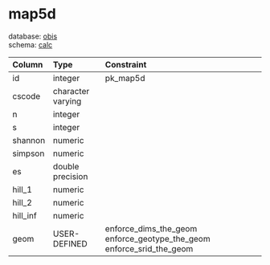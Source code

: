 # map5d
database: [obis](../)  
schema: [calc](calc)  

|Column|Type|Constraint|
|:---|:---|:---|
|id|integer|pk_map5d |
|cscode|character varying||
|n|integer||
|s|integer||
|shannon|numeric||
|simpson|numeric||
|es|double precision||
|hill_1|numeric||
|hill_2|numeric||
|hill_inf|numeric||
|geom|USER-DEFINED|enforce_dims_the_geom enforce_geotype_the_geom enforce_srid_the_geom |
